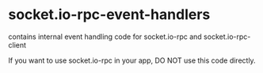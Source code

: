 # socket.io-rpc-event-handlers
contains internal event handling code for socket.io-rpc and socket.io-rpc-client

If you want to use socket.io-rpc in your app, DO NOT use this code directly.
